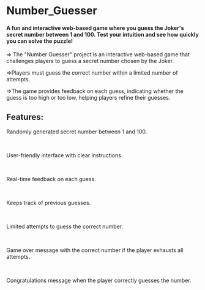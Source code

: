 # Number_Guesser
<h4>A fun and interactive web-based game where you guess the Joker's secret number between 1 and 100. Test your intuition and see how quickly you can solve the puzzle!</h4>
<p> => The "Number Guesser" project is an interactive web-based game that challenges players to guess a secret number chosen by the Joker.</p>
<p> =>Players must guess the correct number within a limited number of attempts.</p>
<p> =>The game provides feedback on each guess, indicating whether the guess is too high or too low, helping players refine their guesses.</p>
<h2>Features:</h2>
<p>Randomly generated secret number between 1 and 100.</p>
<br>
<p>User-friendly interface with clear instructions.</p>
<br>
<p>Real-time feedback on each guess.</p>
<br>
<p>Keeps track of previous guesses.</p>
<br>
<p>Limited attempts to guess the correct number.</p>
<br>
<p>Game over message with the correct number if the player exhausts all attempts.</p>
<br>
<p>Congratulations message when the player correctly guesses the number.</p>
